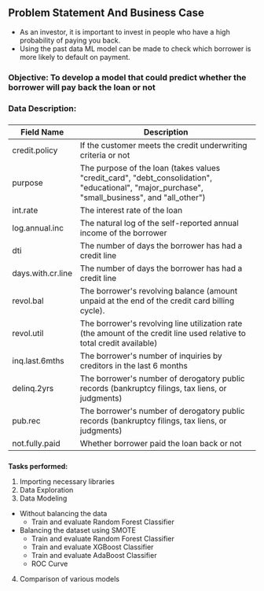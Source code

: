 ## **Problem Statement And Business Case**
- As an investor, it is important to invest in people who have a high probability of paying you back.
- Using the past data ML model can be made to check which borrower is more likely to default on payment.

### **Objective:** To develop a model that could predict whether the borrower will pay back the loan or not

### **Data Description:**

### 

| **Field Name**               | **Description**                                                         |  
|------------------------------|-------------------------------------------------------------------------|  
| credit.policy                |  If the customer meets the credit underwriting criteria or not   |  
| purpose                      | The purpose of the loan (takes values "credit_card", "debt_consolidation", "educational", "major_purchase", "small_business", and "all_other")|  
| int.rate                     | The interest rate of the loan|  
| log.annual.inc               | The natural log of the self-reported annual income of the borrower|  
| dti                          | The number of days the borrower has had a credit line|  
| days.with.cr.line            | The number of days the borrower has had a credit line|  
| revol.bal                    | The borrower's revolving balance (amount unpaid at the end of the credit card billing cycle).|  
| revol.util                   | The borrower's revolving line utilization rate (the amount of the credit line used relative to total credit available)            |  
| inq.last.6mths               | The borrower's number of inquiries by creditors in the last 6 months|   
| delinq.2yrs                  | The borrower's number of derogatory public records (bankruptcy filings, tax liens, or judgments)|  
| pub.rec                      | The borrower's number of derogatory public records (bankruptcy filings, tax liens, or judgments)|  
| not.fully.paid               | Whether borrower paid the loan back or not|  

###
**Tasks performed:**

1.  Importing necessary libraries
2.  Data Exploration
3.  Data Modeling
  - Without balancing the data
    - Train and evaluate Random Forest Classifier
  - Balancing the dataset using SMOTE
    - Train and evaluate Random Forest Classifier
    - Train and evaluate XGBoost Classifier
    - Train and evaluate AdaBoost Classifier
    - ROC Curve
4.  Comparison of various models
